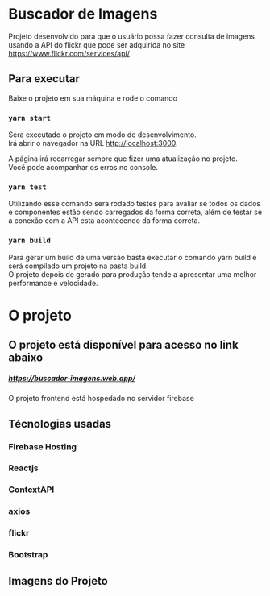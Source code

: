 # Buscador de Imagens

Projeto desenvolvido para que o usuário possa fazer consulta de imagens usando a API do flickr que pode ser adquirida no site https://www.flickr.com/services/api/


## Para executar

Baixe o projeto em sua máquina e rode o comando

### `yarn start`

Sera executado o projeto em modo de desenvolvimento.\
Irá abrir o navegador na URL [http://localhost:3000](http://localhost:3000).

A página irá recarregar sempre que fizer uma atualização no projeto.\
Você pode acompanhar os erros no console.

### `yarn test`

Utilizando esse comando sera rodado testes para avaliar se todos os dados e componentes estão sendo carregados da forma correta, além de testar se a conexão com a API esta acontecendo da forma correta.

### `yarn build`

Para gerar um build de uma versão basta executar o comando yarn build e será compilado um projeto na pasta build.\
O projeto depois de gerado para produção tende a apresentar uma melhor performance e velocidade.

# O projeto

## O projeto está disponível para acesso no link abaixo
##### https://buscador-imagens.web.app/

O projeto frontend está hospedado no servidor firebase

## Técnologias usadas

### Firebase Hosting
### Reactjs
### ContextAPI
### axios
### flickr
### Bootstrap


## Imagens do Projeto





